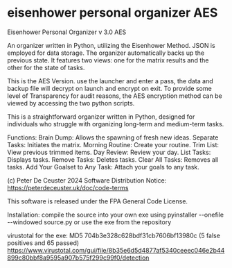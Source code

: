 # eisenhower personal organizer AES 
Eisenhower Personal Organizer v 3.0 AES

An organizer written in Python, utilizing the Eisenhower Method. JSON is employed for data storage. The organizer automatically backs up the previous state. It features two views: one for the matrix results and the other for the state of tasks.

This is the AES Version. use the launcher and enter a pass, the data and backup file will decrypt on launch and encrypt on exit.
To provide some level of Transparency for audit reasons, the AES encryption method can be viewed by accessing the two python scripts.


This is a straightforward organizer written in Python, designed for individuals who struggle with organizing long-term and medium-term tasks.

Functions:
Brain Dump: Allows the spawning of fresh new ideas.
Separate Tasks: Initiates the matrix.
Morning Routine: Create your routine.
Trim List: View previous trimmed items.
Day Review: Review your day.
List Tasks: Displays tasks.
Remove Tasks: Deletes tasks.
Clear All Tasks: Removes all tasks.
Add Your Goalset to Any Task: Attach your goals to any task.
 

(c) Peter De Ceuster 2024
Software Distribution Notice: https://peterdeceuster.uk/doc/code-terms 

This software is released under the FPA General Code License.
 
 Installation: compile the source into your own exe using pyinstaller --onefile --windowed  source.py
 or use the exe from the repository
 
 virustotal for the exe: MD5 704b3e328c628bdf31cb7606bf13980c
 (5 false positives and 65 passed)
https://www.virustotal.com/gui/file/8b35e6d5d4877af5340ceeec046e2b44899c80bbf8a9595a907b575f299c99f0/detection
 
 
 
 
 
 
  
